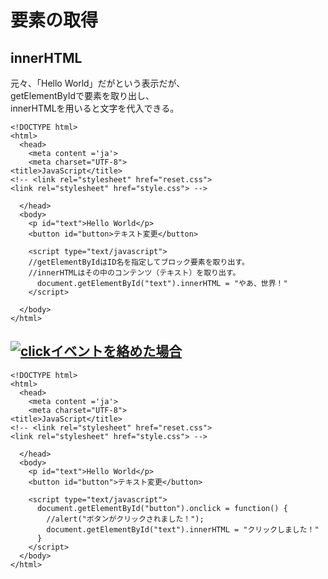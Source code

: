 # 要素の取得  

## innerHTML
元々、「Hello World」だがという表示だが、<br>getElementByIdで要素を取り出し、<br>innerHTMLを用いると文字を代入できる。  
```
<!DOCTYPE html>
<html>
  <head>
    <meta content ='ja'>
    <meta charset="UTF-8">
<title>JavaScript</title>
<!-- <link rel="stylesheet" href="reset.css">
<link rel="stylesheet" href="style.css"> -->

  </head>
  <body>
    <p id="text">Hello World</p>
    <button id="button>テキスト変更</button>

    <script type="text/javascript">
    //getElementByIdはID名を指定してブロック要素を取り出す。
    //innerHTMLはその中のコンテンツ（テキスト）を取り出す。
      document.getElementById("text").innerHTML = "やあ、世界！"
    </script>

  </body>
</html>

```

## [![clickイベントを絡めた場合](https://gyazo.com/a56fa3d9ad409bc0128333ae3e5f67ba)](https://gyazo.com/a56fa3d9ad409bc0128333ae3e5f67ba)  
```
<!DOCTYPE html>
<html>
  <head>
    <meta content ='ja'>
    <meta charset="UTF-8">
<title>JavaScript</title>
<!-- <link rel="stylesheet" href="reset.css">
<link rel="stylesheet" href="style.css"> -->

  </head>
  <body>
    <p id="text">Hello World</p>
    <button id="button">テキスト変更</button>

    <script type="text/javascript">
      document.getElementById("button").onclick = function() {
        //alert("ボタンがクリックされました！");
        document.getElementById("text").innerHTML = "クリックしました！"
      }
    </script>
  </body>
</html>
```




